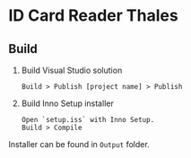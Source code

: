 # ID Card Reader Thales

## Build

1. Build Visual Studio solution
    ```
    Build > Publish [project name] > Publish
    ```
2. Build Inno Setup installer
    ```
    Open `setup.iss` with Inno Setup.
    Build > Compile
    ```

Installer can be found in `Output` folder.
